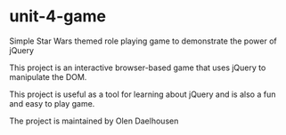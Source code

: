# unit-4-game
Simple Star Wars themed role playing game to demonstrate the power of jQuery

This project is an interactive browser-based game that uses jQuery to manipulate the DOM.

This project is useful as a tool for learning about jQuery and is also a fun and easy to play game.

The project is maintained by Olen Daelhousen
